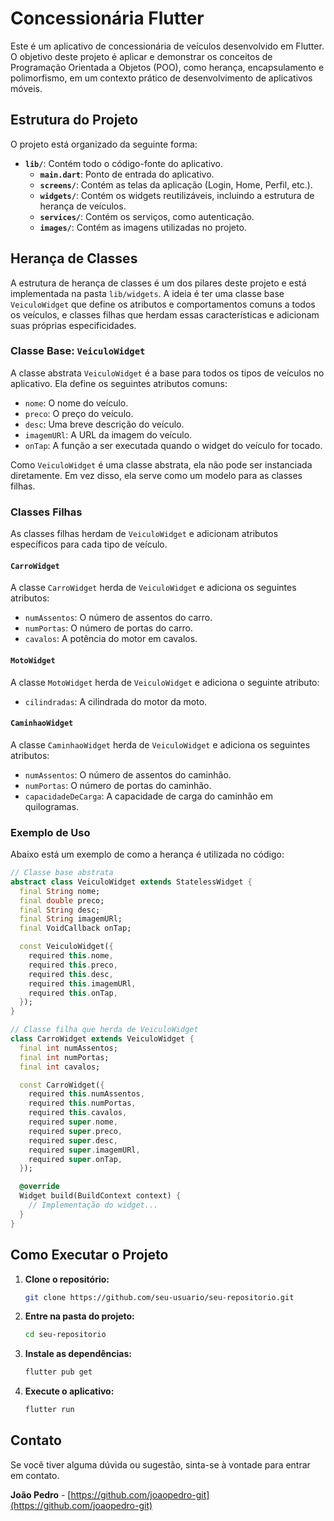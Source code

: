 # Concessionária Flutter

Este é um aplicativo de concessionária de veículos desenvolvido em Flutter. O objetivo deste projeto é aplicar e demonstrar os conceitos de Programação Orientada a Objetos (POO), como herança, encapsulamento e polimorfismo, em um contexto prático de desenvolvimento de aplicativos móveis.

## Estrutura do Projeto

O projeto está organizado da seguinte forma:

- **`lib/`**: Contém todo o código-fonte do aplicativo.
  - **`main.dart`**: Ponto de entrada do aplicativo.
  - **`screens/`**: Contém as telas da aplicação (Login, Home, Perfil, etc.).
  - **`widgets/`**: Contém os widgets reutilizáveis, incluindo a estrutura de herança de veículos.
  - **`services/`**: Contém os serviços, como autenticação.
  - **`images/`**: Contém as imagens utilizadas no projeto.

## Herança de Classes

A estrutura de herança de classes é um dos pilares deste projeto e está implementada na pasta `lib/widgets`. A ideia é ter uma classe base `VeiculoWidget` que define os atributos e comportamentos comuns a todos os veículos, e classes filhas que herdam essas características e adicionam suas próprias especificidades.

### Classe Base: `VeiculoWidget`

A classe abstrata `VeiculoWidget` é a base para todos os tipos de veículos no aplicativo. Ela define os seguintes atributos comuns:

- `nome`: O nome do veículo.
- `preco`: O preço do veículo.
- `desc`: Uma breve descrição do veículo.
- `imagemURl`: A URL da imagem do veículo.
- `onTap`: A função a ser executada quando o widget do veículo for tocado.

Como `VeiculoWidget` é uma classe abstrata, ela não pode ser instanciada diretamente. Em vez disso, ela serve como um modelo para as classes filhas.

### Classes Filhas

As classes filhas herdam de `VeiculoWidget` e adicionam atributos específicos para cada tipo de veículo.

#### `CarroWidget`

A classe `CarroWidget` herda de `VeiculoWidget` e adiciona os seguintes atributos:

- `numAssentos`: O número de assentos do carro.
- `numPortas`: O número de portas do carro.
- `cavalos`: A potência do motor em cavalos.

#### `MotoWidget`

A classe `MotoWidget` herda de `VeiculoWidget` e adiciona o seguinte atributo:

- `cilindradas`: A cilindrada do motor da moto.

#### `CaminhaoWidget`

A classe `CaminhaoWidget` herda de `VeiculoWidget` e adiciona os seguintes atributos:

- `numAssentos`: O número de assentos do caminhão.
- `numPortas`: O número de portas do caminhão.
- `capacidadeDeCarga`: A capacidade de carga do caminhão em quilogramas.

### Exemplo de Uso

Abaixo está um exemplo de como a herança é utilizada no código:

```dart
// Classe base abstrata
abstract class VeiculoWidget extends StatelessWidget {
  final String nome;
  final double preco;
  final String desc;
  final String imagemURl;
  final VoidCallback onTap;

  const VeiculoWidget({
    required this.nome,
    required this.preco,
    required this.desc,
    required this.imagemURl,
    required this.onTap,
  });
}

// Classe filha que herda de VeiculoWidget
class CarroWidget extends VeiculoWidget {
  final int numAssentos;
  final int numPortas;
  final int cavalos;

  const CarroWidget({
    required this.numAssentos,
    required this.numPortas,
    required this.cavalos,
    required super.nome,
    required super.preco,
    required super.desc,
    required super.imagemURl,
    required super.onTap,
  });

  @override
  Widget build(BuildContext context) {
    // Implementação do widget...
  }
}
```

## Como Executar o Projeto

1.  **Clone o repositório:**
    ```bash
    git clone https://github.com/seu-usuario/seu-repositorio.git
    ```
2.  **Entre na pasta do projeto:**
    ```bash
    cd seu-repositorio
    ```
3.  **Instale as dependências:**
    ```bash
    flutter pub get
    ```
4.  **Execute o aplicativo:**
    ```bash
    flutter run
    ```

## Contato

Se você tiver alguma dúvida ou sugestão, sinta-se à vontade para entrar em contato.

**João Pedro** - [https://github.com/joaopedro-git](https://github.com/joaopedro-git)
